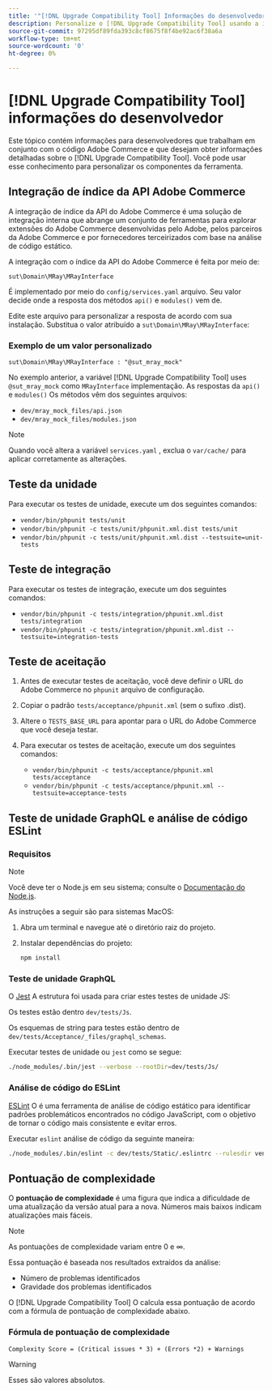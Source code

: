 ```yaml
---
title: '"[!DNL Upgrade Compatibility Tool] Informações do desenvolvedor"'
description: Personalize o [!DNL Upgrade Compatibility Tool] usando a integração de índice da API.
source-git-commit: 97295df89fda393c8cf8675f8f4be92ac6f38a6a
workflow-type: tm+mt
source-wordcount: '0'
ht-degree: 0%

---
```



# [!DNL Upgrade Compatibility Tool] informações do desenvolvedor

Este tópico contém informações para desenvolvedores que trabalham em conjunto com o código Adobe Commerce e que desejam obter informações detalhadas sobre o [!DNL Upgrade Compatibility Tool]. Você pode usar esse conhecimento para personalizar os componentes da ferramenta.

## Integração de índice da API Adobe Commerce

A integração de índice da API do Adobe Commerce é uma solução de integração interna que abrange um conjunto de ferramentas para explorar extensões do Adobe Commerce desenvolvidas pelo Adobe, pelos parceiros da Adobe Commerce e por fornecedores terceirizados com base na análise de código estático.

A integração com o índice da API do Adobe Commerce é feita por meio de:

`sut\Domain\MRay\MRayInterface`

É implementado por meio do `config/services.yaml` arquivo. Seu valor decide onde a resposta dos métodos `api()` e `modules()` vem de.

Edite este arquivo para personalizar a resposta de acordo com sua instalação. Substitua o valor atribuído a `sut\Domain\MRay\MRayInterface`:

### Exemplo de um valor personalizado

`sut\Domain\MRay\MRayInterface : "@sut_mray_mock"`

No exemplo anterior, a variável [!DNL Upgrade Compatibility Tool] uses `@sut_mray_mock` como `MRayInterface` implementação. As respostas da `api()` e `modules()` Os métodos vêm dos seguintes arquivos:

- `dev/mray_mock_files/api.json`
- `dev/mray_mock_files/modules.json`

>[!NOTE]
>
>Quando você altera a variável `services.yaml` , exclua o `var/cache/` para aplicar corretamente as alterações.

## Teste da unidade

Para executar os testes de unidade, execute um dos seguintes comandos:

- `vendor/bin/phpunit tests/unit`
- `vendor/bin/phpunit -c tests/unit/phpunit.xml.dist tests/unit`
- `vendor/bin/phpunit -c tests/unit/phpunit.xml.dist --testsuite=unit-tests`

## Teste de integração

Para executar os testes de integração, execute um dos seguintes comandos:

- `vendor/bin/phpunit -c tests/integration/phpunit.xml.dist tests/integration`
- `vendor/bin/phpunit -c tests/integration/phpunit.xml.dist --testsuite=integration-tests`

## Teste de aceitação

1. Antes de executar testes de aceitação, você deve definir o URL do Adobe Commerce no `phpunit` arquivo de configuração.
1. Copiar o padrão `tests/acceptance/phpunit.xml` (sem o sufixo .dist).
1. Altere o `TESTS_BASE_URL` para apontar para o URL do Adobe Commerce que você deseja testar.
1. Para executar os testes de aceitação, execute um dos seguintes comandos:

   - `vendor/bin/phpunit -c tests/acceptance/phpunit.xml tests/acceptance`
   - `vendor/bin/phpunit -c tests/acceptance/phpunit.xml --testsuite=acceptance-tests`

## Teste de unidade GraphQL e análise de código ESLint

### Requisitos

>[!NOTE]
>
>Você deve ter o Node.js em seu sistema; consulte o [Documentação do Node.js](https://nodejs.dev/learn/how-to-install-nodejs).

As instruções a seguir são para sistemas MacOS:

1. Abra um terminal e navegue até o diretório raiz do projeto.
1. Instalar dependências do projeto:

   ```bash
   npm install
   ```

### Teste de unidade GraphQL

O [Jest](https://jestjs.io/docs/getting-started) A estrutura foi usada para criar estes testes de unidade JS:

Os testes estão dentro `dev/tests/Js`.

Os esquemas de string para testes estão dentro de `dev/tests/Acceptance/_files/graphql_schemas`.

Executar testes de unidade ou `jest` como se segue:

```bash
./node_modules/.bin/jest --verbose --rootDir=dev/tests/Js/
```

### Análise de código do ESLint

[ESLint](https://eslint.org/docs/user-guide/getting-started) O é uma ferramenta de análise de código estático para identificar padrões problemáticos encontrados no código JavaScript, com o objetivo de tornar o código mais consistente e evitar erros.

Executar `eslint` análise de código da seguinte maneira:

```bash
./node_modules/.bin/eslint -c dev/tests/Static/.eslintrc --rulesdir vendor/magento/magento-coding-standard/eslint/rules path/to/analyse
```

## Pontuação de complexidade

O **pontuação de complexidade** é uma figura que indica a dificuldade de uma atualização da versão atual para a nova. Números mais baixos indicam atualizações mais fáceis.

>[!NOTE]
>
>As pontuações de complexidade variam entre 0 e ∞.

Essa pontuação é baseada nos resultados extraídos da análise:

- Número de problemas identificados
- Gravidade dos problemas identificados

O [!DNL Upgrade Compatibility Tool] O calcula essa pontuação de acordo com a fórmula de pontuação de complexidade abaixo.

### Fórmula de pontuação de complexidade

`Complexity Score = (Critical issues * 3) + (Errors *2) + Warnings`

>[!WARNING]
>
>Esses são valores absolutos.
